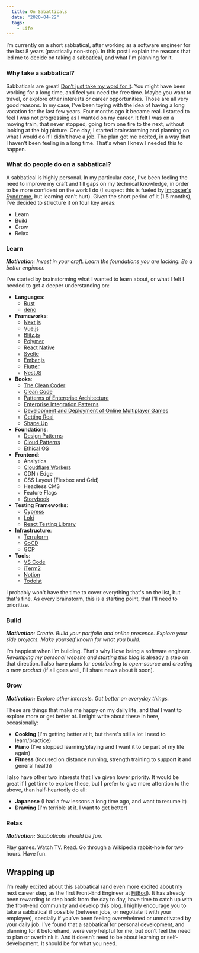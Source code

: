 ```yaml
---
  title: On Sabatticals
  date: "2020-04-22"
  tags:
    - Life
---
```


I’m currently on a short sabbatical, after working as a software engineer for the last 8 years (practically non-stop). In this post I explain the reasons that led me to decide on taking a sabbatical, and what I'm planning for it.

### Why take a sabbatical?

Sabbaticals are great! [Don’t just take my word for it](https://www.joelonsoftware.com/2000/03/18/more-on-sabbaticals/).
You might have been working for a long time, and feel you need the free time. Maybe you want to travel, or explore other interests or career opportunities. Those are all very good reasons.
In my case, I've been toying with the idea of having a long vacation for the last few years. Four months ago it became real. I started to feel I was not progressing as I wanted on my career. It felt I was on a moving train, that never stopped, going from one fire to the next, without looking at the big picture. One day, I started brainstorming and planning on what I would do if I didn't have a job. The plan got me excited, in a way that I haven't been feeling in a long time. That's when I knew I needed this to happen.

### What do people do on a sabbatical?

A sabbatical is highly personal. In my particular case, I've been feeling the need to improve my craft and fill gaps on my technical knowledge, in order to be more confident on the work I do (I suspect this is fueled by [Imposter's Syndrome](https://www.hanselman.com/blog/ImAPhonyAreYou.aspx), but learning can't hurt). Given the short period of it (1.5 months), I've decided to structure it on four key areas:

  * Learn
  * Build
  * Grow
  * Relax

### Learn

_**Motivation**: Invest in your craft. Learn the foundations you are lacking. Be a better engineer._

I've started by brainstorming what I wanted to learn about, or what I felt I needed to get a deeper understanding on:

  * **Languages**:
    * [Rust](https://www.rust-lang.org/)
    * [deno](https://deno.land/)
  * **Frameworks**:
	  * [Next.js](https://nextjs.org/)
    * [Vue.js](https://vuejs.org/)
    * [Blitz.js](https://blitzjs.com/)
    * [Polymer](https://www.polymer-project.org/)
    * [React Native](https://reactnative.dev/)
    * [Svelte](https://svelte.dev/)
    * [Ember.js](https://emberjs.com/)
    * [Flutter](https://flutter.dev/)
    * [NestJS](https://nestjs.com/)
  * **Books**:
    * [The Clean Coder](https://www.goodreads.com/book/show/10284614-the-clean-coder)
    * [Clean Code](https://www.goodreads.com/book/show/3735293-clean-code)
    * [Patterns of Enterprise Architecture](https://www.goodreads.com/book/show/70156.Patterns_of_Enterprise_Application_Architecture)
    * [Enterprise Integration Patterns](https://www.goodreads.com/book/show/85012.Enterprise_Integration_Patterns)
    * [Development and Deployment of Online Multiplayer Games](https://www.goodreads.com/en/book/show/36438566)
    * [Getting Real](https://basecamp.com/books/getting-real)
    * [Shape Up](https://basecamp.com/shapeup)
  * **Foundations**:
    * [Design Patterns](https://www.goodreads.com/book/show/85009.Design_Patterns)
    * [Cloud Patterns](https://docs.microsoft.com/en-us/azure/architecture/patterns/)
    * [Ethical OS](https://ethicalos.org/)
  * **Frontend**:
    * Analytics
    * [Cloudflare Workers](https://workers.cloudflare.com/)
    * CDN / Edge
    * CSS Layout (Flexbox and Grid)
    * Headless CMS
    * Feature Flags
    * [Storybook](https://storybook.js.org/)
  * **Testing Frameworks**:
    * [Cypress](https://www.cypress.io/)
    * [Loki](https://loki.js.org/)
    * [React Testing Library](https://testing-library.com/docs/react-testing-library/intro)
  * **Infrastructure**:
    * [Terraform](https://www.terraform.io/)
    * [GoCD](https://www.gocd.org/)
    * [GCP](https://cloud.google.com/)
  * **Tools**:
    * [VS Code](https://code.visualstudio.com/)
    * [iTerm2](https://www.iterm2.com/)
    * [Notion](https://www.notion.so/)
    * [Todoist](https://todoist.com/)

I probably won't have the time to cover everything that's on the list, but that's fine. As every brainstorm, this is a starting point, that I'll need to prioritize.

### Build

_**Motivation**: Create. Build your portfolio and online presence. Explore your side projects. Make yourself known for what you build._

I’m happiest when I’m building. That's why I love being a software engineer. *Revamping my personal website and starting this blog* is already a step on that direction. I also have plans for *contributing to open-source* and *creating a new product* (if all goes well, I'll share news about it soon).

### Grow

_**Motivation:** Explore other interests. Get better on everyday things._

These are things that make me happy on my daily life, and that I want to explore more or get better at. I might write about these in here, occasionally:

  * **Cooking** (I'm getting better at it, but there's still a lot I need to learn/practice)
  * **Piano** (I've stopped learning/playing and I want it to be part of my life again)
  * **Fitness** (focused on distance running, strength training to support it and general health)

I also have other two interests that I've given lower priority. It would be great if I get time to explore these, but I prefer to give more attention to the above, than half-heartedly do all:

  * **Japanese** (I had a few lessons a long time ago, and want to resume it)
  * **Drawing** (I'm terrible at it. I want to get better)

### Relax

_**Motivation:** Sabbaticals should be fun._

Play games. Watch TV. Read. Go through a Wikipedia rabbit-hole for two hours. Have fun.

## Wrapping up

I’m really excited about this sabbatical (and even more excited about my next career step, as the first Front-End Engineer at [FitBod](https://fitbod.me)). It has already been rewarding to step back from the day to day, have time to catch up with the front-end community and develop this blog.
I highly encourage you to take a sabbatical if possible (between jobs, or negotiate it with your employee), specially if you’ve been feeling overwhelmed or unmotivated by your daily job.
I’ve found that a sabbatical for personal development, and planning for it beforehand, were very helpful for me, but don’t feel the need to plan or overthink it. And it doesn’t need to be about learning or self-development. It should be for what you need.